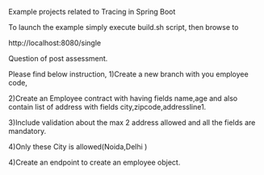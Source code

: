 
Example projects related to Tracing in Spring Boot

To launch the example simply execute build.sh script, then browse to

http://localhost:8080/single

Question of post assessment.

Please find below instruction,
1)Create a new branch with you employee code,

2)Create an Employee contract with having fields name,age and also contain list of address with fields city,zipcode,addressline1.

3)Include validation about the max 2 address allowed and all the fields are mandatory.

4)Only these City is allowed(Noida,Delhi )

4)Create an endpoint to create an employee object.



